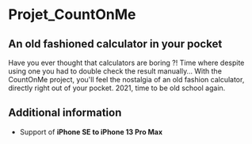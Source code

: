 # Projet_CountOnMe
## An old fashioned calculator in your pocket
Have you ever thought that calculators are boring ?! Time where despite using one you had to double check the result manually…
With the CountOnMe project, you'll feel the nostalgia of an old fashion calculator, directly right out of your pocket.
2021, time to be old school again.

## Additional information
- Support of **iPhone SE to iPhone 13 Pro Max**
